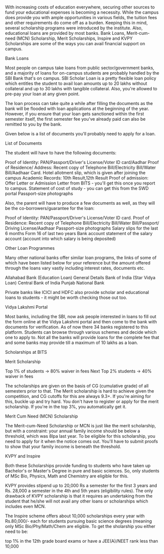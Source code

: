
With increasing costs of education everywhere, securing other sources
 to fund your educational expenses is becoming a necessity. While the
campus does provide you with ample opportunities in various fields, the
tuition fees and other requirements do come off as a burden. Keeping
this in mind, several scholarship programs were introduced by the
institute. Also, educational loans are provided by most banks. Bank
Loans, Merit-cum-need (MCN) Scholarship, Merit Scholarships, Inspire and
 KVPY Scholarships are some of the ways you can avail financial support
on campus.





Bank Loans


Most people on campus take loans from public sector/government banks,
 and a majority of loans for on-campus students are probably handled by
the SBI Bank that's on campus. SBI Scholar Loan
 is a pretty flexible loan policy which entitles the student to avail
loan amounts up to 20 lakhs without collateral and up to 30 lakhs with
tangible collateral. Also, you're allowed to pre-pay your loan at any
given point.


The loan process can take quite a while after filling the documents
as the bank will be flooded with loan applications at the beginning of
the year. However, if you ensure that your loan gets sanctioned within
the first semester itself, the first semester fee you've already paid
can also be remitted to you by the bank.


Given below is a list of documents you'll probably need to apply for a loan.





List of Documents


The student will have to have the following documents:



Proof of Identity: PAN/Passport/Driver's License/Voter ID card/Aadhar
Proof of Residence/ Address: Recent copy of Telephone Bill/Electricity Bill/Water Bill/Aadhaar Card.
Hotel allotment slip, which is given after joining the campus
Academic Records: 10th Result,12th Result
Proof of admission: Offer Letter or Admission Letter from BITS - you'll get this once you report to campus.
Statement of cost of study - you can get this from the SWD portal
Passport-size photographs



Also, the parent will have to produce a few documents as well, as they will be the co-borrowers/guarantee for the loan:



Proof of Identity: PAN/Passport/Driver's License/Voter ID card.
Proof of Residence: Recent copy of Telephone Bill/Electricity Bill/Water Bill/Passport/ Driving License/Aadhaar
Passport-size photographs
Salary slips for the last 6 months
Form 16 of last two years
Bank account statement of the salary account (account into which salary is being deposited)






Other Loan Programmes


Many other national banks offer similar loan programs, the links of
some of which have been listed below for your reference but the amount
offered through the loans vary vastly including interest rates,
documents etc.



Allahabad Bank (Education Loan)
General Details
Bank of India (Star Vidya Loan)
Central Bank of India
Punjab National Bank



Private banks like ICICI and HDFC also provide scholar and
educational loans to students - it might be worth checking those out
too.





Vidya Lakshmi Portal


Most banks, including the SBI, now ask people interested in loans to
fill out the form online at the Vidya Lakshmi portal and then come to
the bank with documents for verification.  As of now there 34 banks
registered to this platform. Students can browse through various schemes
 and decide which one to apply to. Not all the banks will provide loans
for the complete fee that and some banks may provide till a maximum of
10 lakhs as a loan.





Scholarships at BITS





Merit Scholarship


Top 1% of students -&gt; 80% waiver in fees
Next Top 2% students -&gt; 40% waiver in fees


The scholarships are given on the basis of CG (cumulative grade) of
all semesters prior to that. The Merit scholarship is hard to achieve
given the competition, and CG cutoffs for this are always 9.3+. If
you're aiming for this, buckle up and try hard. You don't have to
register or apply for the merit scholarship. If you're in the top 3%,
you automatically get it.





Merit Cum Need (MCN) Scholarship


The Merit-cum-Need Scholarship or MCN is just like the merit
scholarship, but with a constraint: your annual family income should be
below a threshold, which was 8lpa last year. To be eligible for this
scholarship, you need to apply for it when the notice comes out. You'll
have to submit proofs to show that your family income is beneath the
threshold.





KVPY and Inspire


Both these Scholarships provide funding to students who have taken up
 Bachelor's or Master's Degree in pure and basic sciences. So, only
students of MSc Bio, Physics, Math and Chemistry are eligible for this.


KVPY provides stipend up to 20,000 Rs a semester for the first 3 years and Rs. 28,000 a semester in the 4th and 5th years (eligibility rules).
 The only drawback of KVPY scholarship is that it requires an
undertaking from the student that he/she will not avail any other loans
or scholarships which includes even MCN.


The Inspire scheme offers about 10,000 scholarships every year with
Rs.80,000/- each for students pursuing basic science degrees (meaning
only MSc Bio/Phy/Math/Chem are eligible. To get the sholarship you
either need to be:



top 1% in the 12th grade board exams
or have a JEE(A)/NEET rank less than 10,000



